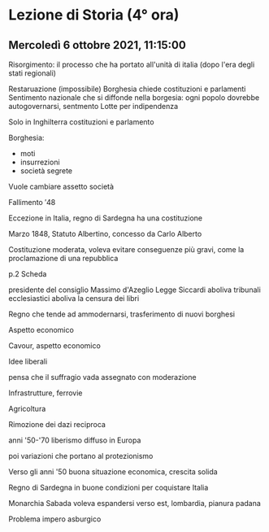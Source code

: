#  Lezione di Storia (4° ora)
## Mercoledì 6 ottobre 2021, 11:15:00

Risorgimento: il processo che ha portato all'unità di italia (dopo l'era degli stati regionali)

Restaruazione (impossibile)
Borghesia chiede costituzioni e parlamenti
Sentimento nazionale che si diffonde nella borgesia:
ogni popolo dovrebbe autogovernarsi, sentmento
Lotte per indipendenza

Solo in Inghilterra costituzioni e parlamento

Borghesia:
* moti
* insurrezioni
* società segrete

Vuole cambiare assetto società

Fallimento $'48$


Eccezione in Italia, regno di Sardegna  ha una costituzione

Marzo $1848$, Statuto Albertino, concesso da Carlo Alberto

Costituzione moderata, voleva evitare conseguenze più gravi, come la proclamazione di una repubblica

p.2 Scheda

presidente del consiglio Massimo d'Azeglio
Legge Siccardi aboliva tribunali ecclesiastici
aboliva la censura dei libri

Regno che tende ad ammodernarsi, trasferimento di nuovi borghesi

Aspetto economico

Cavour, aspetto economico

Idee liberali

pensa che il suffragio vada assegnato con moderazione

Infrastrutture, ferrovie

Agricoltura

Rimozione dei dazi reciproca

anni '50-'70  liberismo diffuso in Europa

poi variazioni che portano al protezionismo

Verso gli anni '50 buona situazione economica, crescita solida

Regno di Sardegna in buone condizioni per coquistare Italia

Monarchia Sabada voleva espandersi verso est, lombardia, pianura padana

Problema impero asburgico
<!--stackedit_data:
eyJoaXN0b3J5IjpbLTE4MjAzODM0NzEsMTM5NDk2MDY4OF19
-->